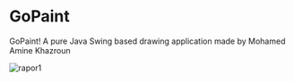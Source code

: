 # GoPaint
GoPaint! A pure Java Swing based drawing application made by Mohamed Amine Khazroun

![rapor1](https://github.com/Keevay/GoPaint/assets/114885542/424bb906-a3c6-4198-932f-4867a2762562)
